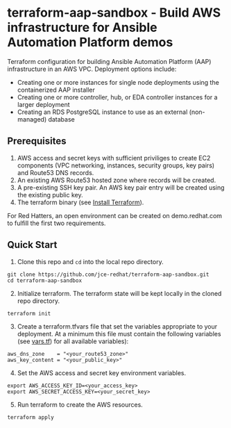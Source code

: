 # terraform-aap-sandbox - Build AWS infrastructure for Ansible Automation Platform demos

Terraform configuration for building Ansible Automation Platform (AAP) infrastructure
in an AWS VPC.  Deployment options include:

* Creating one or more instances for single node deployments using the containerized AAP installer
* Creating one or more controller, hub, or EDA controller instances for a larger deployment
* Creating an RDS PostgreSQL instance to use as an external (non-managed) database

## Prerequisites

1. AWS access and secret keys with sufficient priviliges to create EC2 components (VPC networking,
   instances, security groups, key pairs) and Route53 DNS records.
2. An existing AWS Route53 hosted zone where records will be created.
3. A pre-existing SSH key pair.  An AWS key pair entry will be created using the existing public key.
4. The terraform binary (see [Install Terraform](https://developer.hashicorp.com/terraform/install)).

For Red Hatters, an open environment can be created on demo.redhat.com to fulfill the first two requirements.

## Quick Start

1. Clone this repo and `cd` into the local repo directory.
```
git clone https://github.com/jce-redhat/terraform-aap-sandbox.git
cd terraform-aap-sandbox
```
2. Initialize terraform.  The terraform state will be kept locally in the cloned repo directory.
```
terraform init
```
3. Create a terraform.tfvars file that set the variables appropriate to your deployment.  At a minimum
   this file must contain the following variables (see [vars.tf](vars.tf)) for all available variables):
```
aws_dns_zone    = "<your_route53_zone>"
aws_key_content = "<your_public_key>"
```
4. Set the AWS access and secret key environment variables.
```
export AWS_ACCESS_KEY_ID=<your_access_key>
export AWS_SECRET_ACCESS_KEY=<your_secret_key>
```
5. Run terraform to create the AWS resources.
```
terraform apply
```
